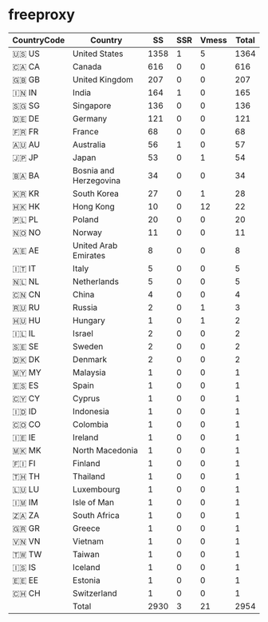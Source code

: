 # freeproxy

|CountryCode|Country|SS|SSR|Vmess|Total|
|  ----  | ----  |  ----  | ----  |  ----  | ----  |
|🇺🇸 US|United States|1358|1|5|1364|
|🇨🇦 CA|Canada|616|0|0|616|
|🇬🇧 GB|United Kingdom|207|0|0|207|
|🇮🇳 IN|India|164|1|0|165|
|🇸🇬 SG|Singapore|136|0|0|136|
|🇩🇪 DE|Germany|121|0|0|121|
|🇫🇷 FR|France|68|0|0|68|
|🇦🇺 AU|Australia|56|1|0|57|
|🇯🇵 JP|Japan|53|0|1|54|
|🇧🇦 BA|Bosnia and Herzegovina|34|0|0|34|
|🇰🇷 KR|South Korea|27|0|1|28|
|🇭🇰 HK|Hong Kong|10|0|12|22|
|🇵🇱 PL|Poland|20|0|0|20|
|🇳🇴 NO|Norway|11|0|0|11|
|🇦🇪 AE|United Arab Emirates|8|0|0|8|
|🇮🇹 IT|Italy|5|0|0|5|
|🇳🇱 NL|Netherlands|5|0|0|5|
|🇨🇳 CN|China|4|0|0|4|
|🇷🇺 RU|Russia|2|0|1|3|
|🇭🇺 HU|Hungary|1|0|1|2|
|🇮🇱 IL|Israel|2|0|0|2|
|🇸🇪 SE|Sweden|2|0|0|2|
|🇩🇰 DK|Denmark|2|0|0|2|
|🇲🇾 MY|Malaysia|1|0|0|1|
|🇪🇸 ES|Spain|1|0|0|1|
|🇨🇾 CY|Cyprus|1|0|0|1|
|🇮🇩 ID|Indonesia|1|0|0|1|
|🇨🇴 CO|Colombia|1|0|0|1|
|🇮🇪 IE|Ireland|1|0|0|1|
|🇲🇰 MK|North Macedonia|1|0|0|1|
|🇫🇮 FI|Finland|1|0|0|1|
|🇹🇭 TH|Thailand|1|0|0|1|
|🇱🇺 LU|Luxembourg|1|0|0|1|
|🇮🇲 IM|Isle of Man|1|0|0|1|
|🇿🇦 ZA|South Africa|1|0|0|1|
|🇬🇷 GR|Greece|1|0|0|1|
|🇻🇳 VN|Vietnam|1|0|0|1|
|🇹🇼 TW|Taiwan|1|0|0|1|
|🇮🇸 IS|Iceland|1|0|0|1|
|🇪🇪 EE|Estonia|1|0|0|1|
|🇨🇭 CH|Switzerland|1|0|0|1|
||Total|2930|3|21|2954|
